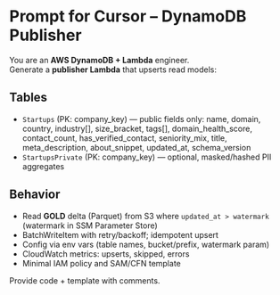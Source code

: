 # Prompt for Cursor – DynamoDB Publisher

You are an **AWS DynamoDB + Lambda** engineer.  
Generate a **publisher Lambda** that upserts read models:

## Tables
- `Startups` (PK: company_key) — public fields only:
  name, domain, country, industry[], size_bracket, tags[], domain_health_score,
  contact_count, has_verified_contact, seniority_mix, title, meta_description, about_snippet,
  updated_at, schema_version
- `StartupsPrivate` (PK: company_key) — optional, masked/hashed PII aggregates

## Behavior
- Read **GOLD** delta (Parquet) from S3 where `updated_at > watermark` (watermark in SSM Parameter Store)
- BatchWriteItem with retry/backoff; idempotent upsert
- Config via env vars (table names, bucket/prefix, watermark param)
- CloudWatch metrics: upserts, skipped, errors
- Minimal IAM policy and SAM/CFN template

Provide code + template with comments.